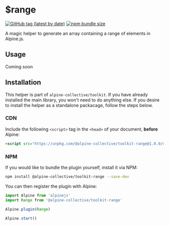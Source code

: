# $range

[![GitHub tag (latest by date)](https://img.shields.io/npm/v/@alpine-collective/toolkit-range)](https://www.npmjs.com/package/@alpine-collective/toolkit-range)
[![npm bundle size](https://img.shields.io/bundlephobia/minzip/@alpine-collective/toolkit-range?color=#0F0)](https://bundlephobia.com/result?p=@alpine-collective/toolkit-range)

A magic helper to generate an array containing a range of elements in Alpine.js.

## Usage
Coming soon

## Installation

This helper is part of `alpine-collective/toolkit`. If you have already installed the main library, you won't need to do anything else. If you desire to install the helper as a standalone packacage, follow the steps below.

### CDN

Include the following `<script>` tag in the `<head>` of your document, **before** Alpine:

```html
<script src="https://unpkg.com/@alpine-collective/toolkit-range@1.0.0/dist/cdn.min.js" defer></script>
```

### NPM

If you would like to bundle the plugin yourself, install it via NPM:

```bash
npm install @alpine-collective/toolkit-range --save-dev
```

You can then register the plugin with Alpine:

```js
import Alpine from 'alpinejs'
import Range from '@alpine-collective/toolkit-range'

Alpine.plugin(Range)

Alpine.start()
```
